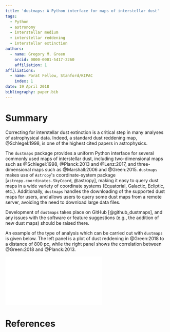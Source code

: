 ```yaml
---
title: 'dustmaps: A Python interface for maps of interstellar dust'
tags:
  - Python
  - astronomy
  - interstellar medium
  - interstellar reddening
  - interstellar extinction
authors:
  - name: Gregory M. Green
    orcid: 0000-0001-5417-2260
    affiliation: 1
affiliations:
  - name: Porat Fellow, Stanford/KIPAC
    index: 1
date: 19 April 2018
bibliography: paper.bib
---
```


# Summary

Correcting for interstellar dust extinction is a critical step in many analyses of astrophysical data. Indeed, a standard dust reddening map, @Schlegel:1998, is one of the highest cited papers in astrophysics.

The ``dustmaps`` package provides a uniform Python interface for several commonly used maps of interstellar dust, including two-dimensional maps such as @Schlegel:1998, @Planck:2013 and @Lenz:2017, and three-dimensional maps such as @Marshall:2006 and @Green:2015. ``dustmaps`` makes use of ``Astropy``'s coordinate-system package [``astropy.coordinates.SkyCoord``, @astropy], making it easy to query dust maps in a wide variety of coordinate systems (Equatorial, Galactic, Ecliptic, etc.). Additionally, ``dustmaps`` handles the downloading of the supported dust maps for users, and allows users to query some dust maps from a remote server, avoiding the need to download large data files.

Development of ``dustmaps`` takes place on GitHub [@github_dustmaps], and any issues with the software or feature suggestions (e.g., the addition of new dust maps) should be raised there.

An example of the type of analysis which can be carried out with ``dustmaps`` is given below. The left panel is a plot of dust reddening in @Green:2018 to a distance of 800 pc, while the right panel shows the correlation between @Green:2018 and @Planck:2013.

![Example of the type of analysis made easy by ``dustmaps``.](figure.pdf)

# References
